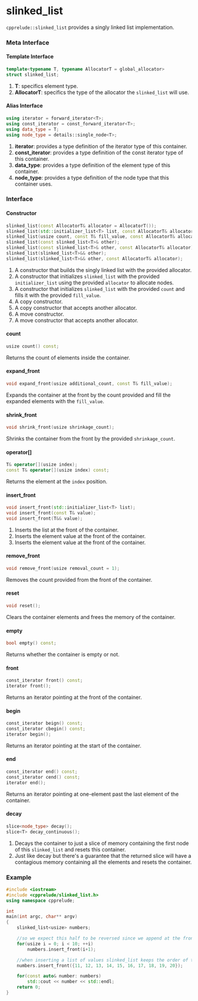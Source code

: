 # slinked_list

`cpprelude::slinked_list` provides a singly linked list implementation.

### Meta Interface

#### Template Interface

```c++
template<typename T, typename AllocatorT = global_allocator>
struct slinked_list;
```

1. **T**: specifics element type.
2. **AllocatorT**: specifics the type of the allocator the `slinked_list` will use.

#### Alias Interface

```c++
using iterator = forward_iterator<T>;
using const_iterator = const_forward_iterator<T>;
using data_type = T;
using node_type = details::single_node<T>;
```

1. **iterator**: provides a type definition of the iterator type of this container.
2. **const_iterator**: provides a type definition of the const iterator type of this container.
3. **data_type**: provides a type definition of the element type of this container.
4. **node_type**: provides a type definition of the node type that this container uses.

### Interface

#### Constructor

```c++
slinked_list(const AllocatorT& allocator = AllocatorT());
slinked_list(std::initializer_list<T> list, const AllocatorT& allocator = AllocatorT());
slinked_list(usize count, const T& fill_value, const AllocatorT& allocator = AllocatorT());
slinked_list(const slinked_list<T>& other);
slinked_list(const slinked_list<T>& other, const AllocatorT& allocator);
slinked_list(slinked_list<T>&& other);
slinked_list(slinked_list<T>&& other, const AllocatorT& allocator);
```

1. A constructor that builds the singly linked list with the provided allocator.
2. A constructor that initializes `slinked_list` with the provided `initializer_list` using the provided `allocator` to allocate nodes.
3. A constructor that initializes `slinked_list` with the provided `count` and fills it with the provided `fill_value`.
4. A copy constructor.
5. A copy constructor that accepts another allocator.
6. A move constructor.
7. A move constructor that accepts another allocator.

#### count

```c++
usize count() const;
```

Returns the count of elements inside the container.

#### expand_front

```c++
void expand_front(usize additional_count, const T& fill_value);
```

Expands the container at the front by the count provided and fill the expanded elements with the `fill_value`.

#### shrink_front

```c++
void shrink_front(usize shrinkage_count);
```

Shrinks the container from the front by the provided `shrinkage_count`.

#### operator[]

```c++
T& operator[](usize index);
const T& operator[](usize index) const;
```

Returns the element at the `index` position.

#### insert_front

```c++
void insert_front(std::initializer_list<T> list);
void insert_front(const T& value);
void insert_front(T&& value);
```

1. Inserts the list at the front of the container.
2. Inserts the element value at the front of the container.
3. Inserts the element value at the front of the container.

#### remove_front

```c++
void remove_front(usize removal_count = 1);
```

Removes the count provided from the front of the container.

#### reset

```c++
void reset();
```

Clears the container elements and frees the memory of the container.

#### empty

```c++
bool empty() const;
```

Returns whether the container is empty or not.

#### front

```c++
const_iterator front() const;
iterator front();
```

Returns an iterator pointing at the front of the container.

#### begin

```c++
const_iterator beign() const;
const_iterator cbegin() const;
iterator begin();
```

Returns an iterator pointing at the start of the container.

#### end

```c++
const_iterator end() const;
const_iterator cend() const;
iterator end();
```

Returns an iterator pointing at one-element past the last element of the container.

#### decay

```c++
slice<node_type> decay();
slice<T> decay_continuous();
```

1. Decays the container to just a slice of memory containing the first node of this `slinked_list` and resets this container.
2. Just like decay but there's a guarantee that the returned slice will have a contagious memory containing all the elements and resets the container.

### Example

```c++
#include <iostream>
#include <cpprelude/slinked_list.h>
using namespace cpprelude;

int
main(int argc, char** argv)
{
	slinked_list<usize> numbers;

	//so we expect this half to be reversed since we append at the front
	for(usize i = 0; i < 10; ++i)
		numbers.insert_front(i+1);

	//when inserting a list of values slinked_list keeps the order of the elements so this half of the list will be ordered
	numbers.insert_front({11, 12, 13, 14, 15, 16, 17, 18, 19, 20});

	for(const auto& number: numbers)
		std::cout << number << std::endl;
	return 0;
}
```
